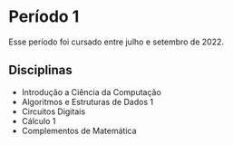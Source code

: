 # Período 1
Esse período foi cursado entre julho e setembro de 2022.

## Disciplinas
- Introdução a Ciência da Computação
- Algoritmos e Estruturas de Dados 1
- Circuitos Digitais
- Cálculo 1
- Complementos de Matemática
